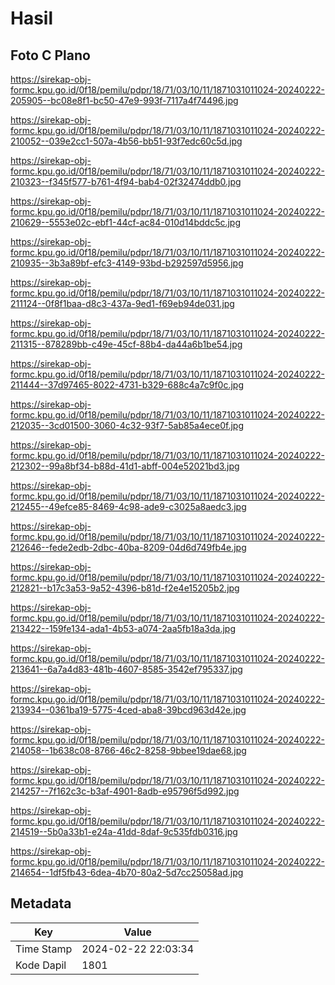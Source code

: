 # Hasil

## Foto C Plano

https://sirekap-obj-formc.kpu.go.id/0f18/pemilu/pdpr/18/71/03/10/11/1871031011024-20240222-205905--bc08e8f1-bc50-47e9-993f-7117a4f74496.jpg

https://sirekap-obj-formc.kpu.go.id/0f18/pemilu/pdpr/18/71/03/10/11/1871031011024-20240222-210052--039e2cc1-507a-4b56-bb51-93f7edc60c5d.jpg

https://sirekap-obj-formc.kpu.go.id/0f18/pemilu/pdpr/18/71/03/10/11/1871031011024-20240222-210323--f345f577-b761-4f94-bab4-02f32474ddb0.jpg

https://sirekap-obj-formc.kpu.go.id/0f18/pemilu/pdpr/18/71/03/10/11/1871031011024-20240222-210629--5553e02c-ebf1-44cf-ac84-010d14bddc5c.jpg

https://sirekap-obj-formc.kpu.go.id/0f18/pemilu/pdpr/18/71/03/10/11/1871031011024-20240222-210935--3b3a89bf-efc3-4149-93bd-b292597d5956.jpg

https://sirekap-obj-formc.kpu.go.id/0f18/pemilu/pdpr/18/71/03/10/11/1871031011024-20240222-211124--0f8f1baa-d8c3-437a-9ed1-f69eb94de031.jpg

https://sirekap-obj-formc.kpu.go.id/0f18/pemilu/pdpr/18/71/03/10/11/1871031011024-20240222-211315--878289bb-c49e-45cf-88b4-da44a6b1be54.jpg

https://sirekap-obj-formc.kpu.go.id/0f18/pemilu/pdpr/18/71/03/10/11/1871031011024-20240222-211444--37d97465-8022-4731-b329-688c4a7c9f0c.jpg

https://sirekap-obj-formc.kpu.go.id/0f18/pemilu/pdpr/18/71/03/10/11/1871031011024-20240222-212035--3cd01500-3060-4c32-93f7-5ab85a4ece0f.jpg

https://sirekap-obj-formc.kpu.go.id/0f18/pemilu/pdpr/18/71/03/10/11/1871031011024-20240222-212302--99a8bf34-b88d-41d1-abff-004e52021bd3.jpg

https://sirekap-obj-formc.kpu.go.id/0f18/pemilu/pdpr/18/71/03/10/11/1871031011024-20240222-212455--49efce85-8469-4c98-ade9-c3025a8aedc3.jpg

https://sirekap-obj-formc.kpu.go.id/0f18/pemilu/pdpr/18/71/03/10/11/1871031011024-20240222-212646--fede2edb-2dbc-40ba-8209-04d6d749fb4e.jpg

https://sirekap-obj-formc.kpu.go.id/0f18/pemilu/pdpr/18/71/03/10/11/1871031011024-20240222-212821--b17c3a53-9a52-4396-b81d-f2e4e15205b2.jpg

https://sirekap-obj-formc.kpu.go.id/0f18/pemilu/pdpr/18/71/03/10/11/1871031011024-20240222-213422--159fe134-ada1-4b53-a074-2aa5fb18a3da.jpg

https://sirekap-obj-formc.kpu.go.id/0f18/pemilu/pdpr/18/71/03/10/11/1871031011024-20240222-213641--6a7a4d83-481b-4607-8585-3542ef795337.jpg

https://sirekap-obj-formc.kpu.go.id/0f18/pemilu/pdpr/18/71/03/10/11/1871031011024-20240222-213934--0361ba19-5775-4ced-aba8-39bcd963d42e.jpg

https://sirekap-obj-formc.kpu.go.id/0f18/pemilu/pdpr/18/71/03/10/11/1871031011024-20240222-214058--1b638c08-8766-46c2-8258-9bbee19dae68.jpg

https://sirekap-obj-formc.kpu.go.id/0f18/pemilu/pdpr/18/71/03/10/11/1871031011024-20240222-214257--7f162c3c-b3af-4901-8adb-e95796f5d992.jpg

https://sirekap-obj-formc.kpu.go.id/0f18/pemilu/pdpr/18/71/03/10/11/1871031011024-20240222-214519--5b0a33b1-e24a-41dd-8daf-9c535fdb0316.jpg

https://sirekap-obj-formc.kpu.go.id/0f18/pemilu/pdpr/18/71/03/10/11/1871031011024-20240222-214654--1df5fb43-6dea-4b70-80a2-5d7cc25058ad.jpg


## Metadata

| Key        | Value               |
| ---------- | ------------------- |
| Time Stamp | 2024-02-22 22:03:34 |
| Kode Dapil | 1801                |



